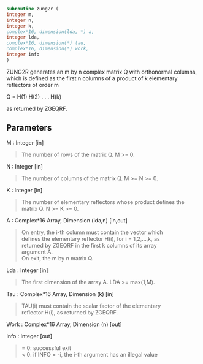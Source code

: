 ```fortran  
subroutine zung2r (  
integer m,  
integer n,  
integer k,  
complex*16, dimension(lda, *) a,  
integer lda,  
complex*16, dimension(*) tau,  
complex*16, dimension(*) work,  
integer info  
)  
```  
  
ZUNG2R generates an m by n complex matrix Q with orthonormal columns,  
which is defined as the first n columns of a product of k elementary  
reflectors of order m  
  
Q  =  H(1) H(2) . . . H(k)  
  
as returned by ZGEQRF.  
  
## Parameters  
M : Integer [in]  
> The number of rows of the matrix Q. M >= 0.  
  
N : Integer [in]  
> The number of columns of the matrix Q. M >= N >= 0.  
  
K : Integer [in]  
> The number of elementary reflectors whose product defines the  
> matrix Q. N >= K >= 0.  
  
A : Complex*16 Array, Dimension (lda,n) [in,out]  
> On entry, the i-th column must contain the vector which  
> defines the elementary reflector H(i), for i = 1,2,...,k, as  
> returned by ZGEQRF in the first k columns of its array  
> argument A.  
> On exit, the m by n matrix Q.  
  
Lda : Integer [in]  
> The first dimension of the array A. LDA >= max(1,M).  
  
Tau : Complex*16 Array, Dimension (k) [in]  
> TAU(i) must contain the scalar factor of the elementary  
> reflector H(i), as returned by ZGEQRF.  
  
Work : Complex*16 Array, Dimension (n) [out]  
  
Info : Integer [out]  
> = 0: successful exit  
> < 0: if INFO = -i, the i-th argument has an illegal value  
  
